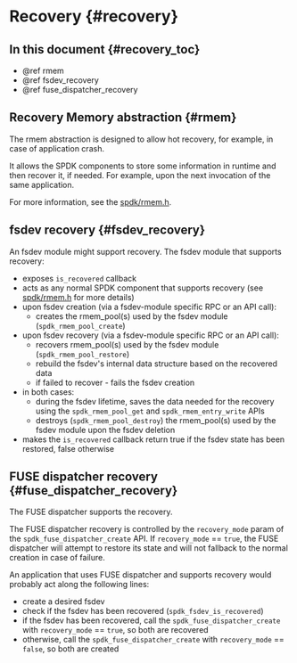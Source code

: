 # Recovery {#recovery}

## In this document {#recovery_toc}

* @ref rmem
* @ref fsdev_recovery
* @ref fuse_dispatcher_recovery

## Recovery Memory abstraction {#rmem}

The rmem abstraction is designed to allow hot recovery, for example, in case of application crash.

It allows the SPDK components to store some information in runtime and then recover it, if needed. For example,
upon the next invocation of the same application.

For more information, see the [spdk/rmem.h](../include/spdk/rmem.h).

## fsdev recovery {#fsdev_recovery}

An fsdev module might support recovery. The fsdev module that supports recovery:

* exposes `is_recovered` callback
* acts as any normal SPDK component that supports recovery (see [spdk/rmem.h](../include/spdk/rmem.h) for more details)
* upon fsdev creation (via a fsdev-module specific RPC or an API call):
  * creates the rmem_pool(s) used by the fsdev module (`spdk_rmem_pool_create`)
* upon fsdev recovery (via a fsdev-module specific RPC or an API call):
  * recovers rmem_pool(s) used by the fsdev module (`spdk_rmem_pool_restore`)
  * rebuild the fsdev's internal data structure based on the recovered data
  * if failed to recover - fails the fsdev creation
* in both cases:
  * during the fsdev lifetime, saves the data needed for the recovery using the `spdk_rmem_pool_get` and `spdk_rmem_entry_write` APIs
  * destroys (`spdk_rmem_pool_destroy`) the rmem_pool(s) used by the fsdev module upon the fsdev deletion
* makes the `is_recovered` callback return true if the fsdev state has been restored, false otherwise

## FUSE dispatcher recovery {#fuse_dispatcher_recovery}

The FUSE dispatcher supports the recovery.

The FUSE dispatcher recovery is controlled by the `recovery_mode` param of the `spdk_fuse_dispatcher_create` API.
If `recovery_mode` == `true`, the FUSE dispatcher will attempt to restore its state and will not fallback to the normal creation in case of failure.

An application that uses FUSE dispatcher and supports recovery would probably act along the following lines:

* create a desired fsdev
* check if the fsdev has been recovered (`spdk_fsdev_is_recovered`)
* if the fsdev has been recovered, call the `spdk_fuse_dispatcher_create` with `recovery_mode` == `true`, so both are recovered
* otherwise, call the `spdk_fuse_dispatcher_create` with `recovery_mode` == `false`, so both are created

